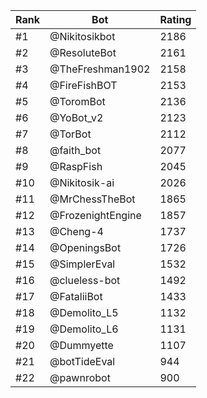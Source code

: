 Rank|Bot|Rating
---|---|---
#1|@Nikitosikbot|2186
#2|@ResoluteBot|2161
#3|@TheFreshman1902|2158
#4|@FireFishBOT|2153
#5|@ToromBot|2136
#6|@YoBot_v2|2123
#7|@TorBot|2112
#8|@faith_bot|2077
#9|@RaspFish|2045
#10|@Nikitosik-ai|2026
#11|@MrChessTheBot|1865
#12|@FrozenightEngine|1857
#13|@Cheng-4|1737
#14|@OpeningsBot|1726
#15|@SimplerEval|1532
#16|@clueless-bot|1492
#17|@FataliiBot|1433
#18|@Demolito_L5|1132
#19|@Demolito_L6|1131
#20|@Dummyette|1107
#21|@botTideEval|944
#22|@pawnrobot|900
